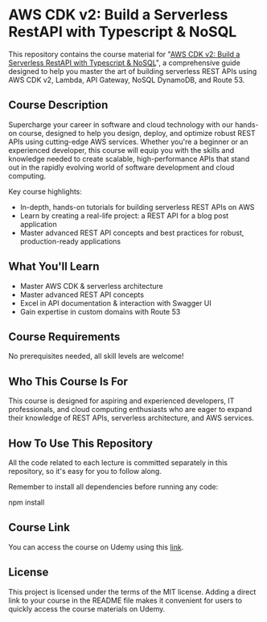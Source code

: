 # AWS CDK v2: Build a Serverless RestAPI with Typescript & NoSQL

This repository contains the course material for "[AWS CDK v2: Build a Serverless RestAPI with Typescript & NoSQL](https://www.udemy.com/course/aws-cdk-build-a-serverless-restapi-with-typescript-nosql/?referralCode=4D58C08A2E778D4C85FE)", a comprehensive guide designed to help you master the art of building serverless REST APIs using AWS CDK v2, Lambda, API Gateway, NoSQL DynamoDB, and Route 53.

## Course Description

Supercharge your career in software and cloud technology with our hands-on course, designed to help you design, deploy, and optimize robust REST APIs using cutting-edge AWS services. Whether you're a beginner or an experienced developer, this course will equip you with the skills and knowledge needed to create scalable, high-performance APIs that stand out in the rapidly evolving world of software development and cloud computing.

Key course highlights:

- In-depth, hands-on tutorials for building serverless REST APIs on AWS
- Learn by creating a real-life project: a REST API for a blog post application
- Master advanced REST API concepts and best practices for robust, production-ready applications

## What You'll Learn

- Master AWS CDK & serverless architecture
- Master advanced REST API concepts
- Excel in API documentation & interaction with Swagger UI
- Gain expertise in custom domains with Route 53

## Course Requirements

No prerequisites needed, all skill levels are welcome!

## Who This Course Is For

This course is designed for aspiring and experienced developers, IT professionals, and cloud computing enthusiasts who are eager to expand their knowledge of REST APIs, serverless architecture, and AWS services.

## How To Use This Repository

All the code related to each lecture is committed separately in this repository, so it's easy for you to follow along.

Remember to install all dependencies before running any code:

npm install

## Course Link

You can access the course on Udemy using this [link](https://www.udemy.com/course/aws-cdk-build-a-serverless-restapi-with-typescript-nosql/?referralCode=4D58C08A2E778D4C85FE).

## License

This project is licensed under the terms of the MIT license.
Adding a direct link to your course in the README file makes it convenient for users to quickly access the course materials on Udemy.
